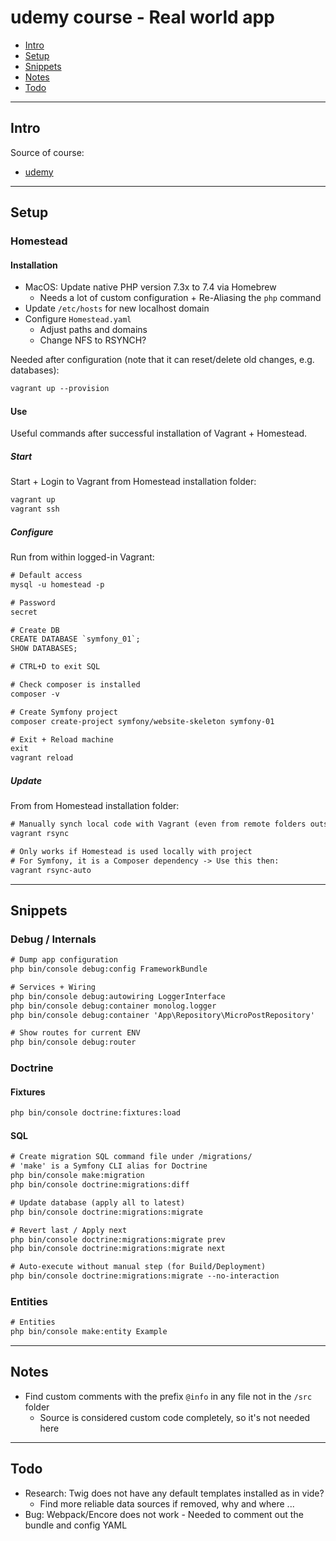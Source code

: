 # udemy course - Real world app

- [Intro](#intro)
- [Setup](#setup)
- [Snippets](#snippets)
- [Notes](#notes)
- [Todo](#todo)

---

## Intro

Source of course:

- [udemy](https://www.udemy.com/course/learn-symfony-4-hands-on-creating-a-real-world-application)

---

## Setup

### Homestead

#### Installation

- MacOS: Update native PHP version 7.3x to 7.4 via Homebrew
  - Needs a lot of custom configuration + Re-Aliasing the `php` command
- Update `/etc/hosts` for new localhost domain
- Configure `Homestead.yaml`
  - Adjust paths and domains
  - Change NFS to RSYNCH?

Needed after configuration (note that it can reset/delete old changes, e.g. databases):

```txt
vagrant up --provision
```

#### Use

Useful commands after successful installation of Vagrant + Homestead.

##### Start

Start + Login to Vagrant from Homestead installation folder:

```txt
vagrant up
vagrant ssh
```

##### Configure

Run from within logged-in Vagrant:

```txt
# Default access
mysql -u homestead -p

# Password
secret

# Create DB
CREATE DATABASE `symfony_01`;
SHOW DATABASES;

# CTRL+D to exit SQL

# Check composer is installed
composer -v

# Create Symfony project
composer create-project symfony/website-skeleton symfony-01

# Exit + Reload machine
exit
vagrant reload
```

##### Update

From from Homestead installation folder:

```txt
# Manually synch local code with Vagrant (even from remote folders outside cwd)
vagrant rsync

# Only works if Homestead is used locally with project
# For Symfony, it is a Composer dependency -> Use this then:
vagrant rsync-auto
```

---

## Snippets

### Debug / Internals

```txt
# Dump app configuration
php bin/console debug:config FrameworkBundle

# Services + Wiring
php bin/console debug:autowiring LoggerInterface
php bin/console debug:container monolog.logger
php bin/console debug:container 'App\Repository\MicroPostRepository'

# Show routes for current ENV
php bin/console debug:router
```

### Doctrine

#### Fixtures

```txt
php bin/console doctrine:fixtures:load
```

#### SQL

```txt
# Create migration SQL command file under /migrations/
# 'make' is a Symfony CLI alias for Doctrine
php bin/console make:migration
php bin/console doctrine:migrations:diff

# Update database (apply all to latest)
php bin/console doctrine:migrations:migrate

# Revert last / Apply next
php bin/console doctrine:migrations:migrate prev
php bin/console doctrine:migrations:migrate next

# Auto-execute without manual step (for Build/Deployment)
php bin/console doctrine:migrations:migrate --no-interaction
```

### Entities

```txt
# Entities
php bin/console make:entity Example
```

---

## Notes

- Find custom comments with the prefix `@info` in any file not in the `/src` folder
  - Source is considered custom code completely, so it's not needed here

---

## Todo

- Research: Twig does not have any default templates installed as in vide?
  - Find more reliable data sources if removed, why and where ...
- Bug: Webpack/Encore does not work - Needed to comment out the bundle and config YAML
